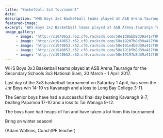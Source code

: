 ```yaml
---
title: "Basketball 3x3 Tournament"
date: 
description: "WHS Boys 3x3 Basketball teams played at ASB Arena,Tauranga for the Secondary Schools 3x3 National Slam, 30 March - 1 April 2017..."
featured-image: 
excerpt: "WHS Boys 3x3 Basketball teams played at ASB Arena,Tauranga for the Secondary Schools 3x3 National Slam, 30 March - 1 April 2017."
image_gallery:
	 - image: "http://c1940652.r52.cf0.rackcdn.com/58e1d0abb8d39a417f0006c9/the-team-with-coaches.jpg"
	 - image: "http://c1940652.r52.cf0.rackcdn.com/58e19207b8d39a417f000621/shot.jpg"
	 - image: "http://c1940652.r52.cf0.rackcdn.com/58e191e4b8d39a417f00061d/shot-5.jpg"
	 - image: "http://c1940652.r52.cf0.rackcdn.com/58e191b5b8d39a417f00061b/shot-4.jpg"
	 - image: "http://c1940652.r52.cf0.rackcdn.com/58e19197b8d39a417f000616/shot-3.jpg"
---
```


<p><span>WHS Boys 3x3 Basketball teams played at ASB Arena,Tauranga for the Secondary Schools 3x3 National Slam, 30 March - 1 April 2017.</span></p>
<p><span>Last day of the 3x3 basketball tournament on Saturday 1 April, has seen the Jnr Boys win 14-10 vs Kavanagh and a loss to Long Bay College 3-11. </span></p>
<p><span>The Senior boys have had a successful final day beating Kavanagh 9-7, beating Papamoa 17-10 and a loss to Tai Wanaga 9-12. </span></p>
<p><span>The boys have had heaps of fun and have taken a lot from this tournament. </span></p>
<p><span>Bring on winter season!</span></p>
<p><span>(Adam Watkins, Coach/PE teacher)</span></p>

